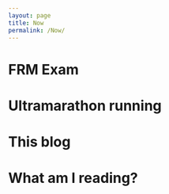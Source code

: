```yaml
---
layout: page
title: Now
permalink: /Now/
---
```





# FRM Exam


# Ultramarathon running


# This blog



# What am I reading?








